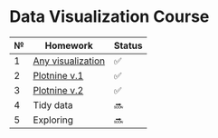 # Data Visualization Course

№ | Homework | Status
--- | --- | ---
1 | [Any visualization](/Lab1/Lab1.ipynb) | :white_check_mark:
2 | [Plotnine v.1](/Lab2/Lab2.ipynb) | :white_check_mark:
3 | [Plotnine v.2](/Lab3/Lab3.ipynb) | :white_check_mark:
4 | Tidy data | :soon:
5 | Exploring | :soon:
